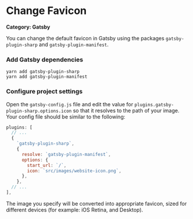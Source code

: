 # Change Favicon

__Category: Gatsby__

You can change the default favicon in Gatsby using the packages `gatsby-plugin-sharp` and `gatsby-plugin-manifest`.

### Add Gatsby dependencies

```shell
yarn add gatsby-plugin-sharp
yarn add gatsby-plugin-manifest
```

### Configure project settings

Open the `gatsby-config.js` file and edit the value for `plugins.gatsby-plugin-sharp.options.icon` so that it resolves to the path of your image. Your config file should be similar to the following:

```javascript
plugins: [
  // ...
  {
    `gatsby-plugin-sharp`,
    {
      resolve: `gatsby-plugin-manifest`,
      options: {
        start_url: `/`,
        icon: `src/images/website-icon.png`,
      },
    },
  // ...
],
```

The image you specify will be converted into appropriate favicon, sized for different devices (for example: iOS Retina, and Desktop).